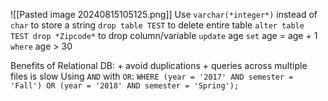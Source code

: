 ![[Pasted image 20240815105125.png]]
Use `varchar(*integer*)` instead of `char` to store a string 
`drop table TEST` to delete entire table
`alter table TEST drop *Zipcode*` to drop column/variable
`update` age `set` age = age + 1 `where` age > 30

Benefits of Relational DB: + avoid duplications + queries across multiple files is slow
Using `AND` with `OR`:
`WHERE (year = '2017' AND semester = 'Fall') OR (year = '2018' AND semester = 'Spring');`